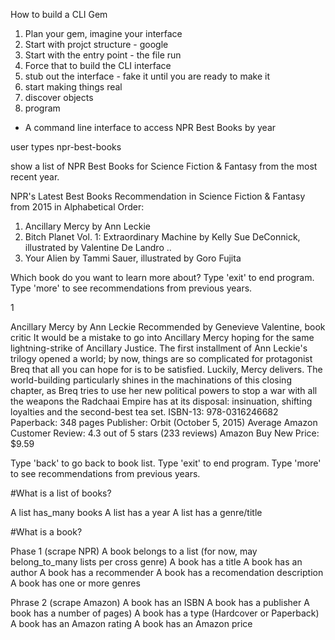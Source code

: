 How to build a CLI Gem

1. Plan your gem, imagine your interface
2. Start with projct structure - google
3. Start with the entry point - the file run
4. Force that to build the CLI interface
5. stub out the interface - fake it until you are ready to make it
6. start making things real
7. discover objects
8. program

- A command line interface to access NPR Best Books by year

user types npr-best-books

show a list of NPR Best Books for Science Fiction & Fantasy from the most recent year.

NPR's Latest Best Books Recommendation in Science Fiction & Fantasy from 2015 in Alphabetical Order:
1. Ancillary Mercy by Ann Leckie
2. Bitch Planet Vol. 1: Extraordinary Machine by Kelly Sue DeConnick, illustrated by Valentine De Landro
..
57. Your Alien by Tammi Sauer, illustrated by Goro Fujita

Which book do you want to learn more about? Type 'exit' to end program. Type 'more' to see recommendations from previous years.

1

Ancillary Mercy by Ann Leckie
Recommended by Genevieve Valentine, book critic
It would be a mistake to go into Ancillary Mercy hoping for the same lightning-strike of Ancillary Justice. The first installment of Ann Leckie's trilogy opened a world; by now, things are so complicated for protagonist Breq that all you can hope for is to be satisfied. Luckily, Mercy delivers. The world-building particularly shines in the machinations of this closing chapter, as Breq tries to use her new political powers to stop a war with all the weapons the Radchaai Empire has at its disposal: insinuation, shifting loyalties and the second-best tea set.
ISBN-13: 978-0316246682
Paperback: 348 pages
Publisher: Orbit (October 5, 2015)
Average Amazon Customer Review: 4.3 out of 5 stars (233 reviews)
Amazon Buy New Price: $9.59

Type 'back' to go back to book list. Type 'exit' to end program. Type 'more' to see recommendations from previous years.

#What is a list of books?

A list has_many books
A list has a year
A list has a genre/title

#What is a book?

Phase 1 (scrape NPR)
A book belongs to a list (for now, may belong_to_many lists per cross genre)
A book has a title
A book has an author
A book has a recommender
A book has a recomendation description
A book has one or more genres

Phrase 2 (scrape Amazon)
A book has an ISBN
A book has a publisher
A book has a number of pages)
A book has a type (Hardcover or Paperback)
A book has an Amazon rating
A book has an Amazon price
